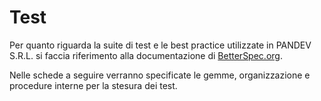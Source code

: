 # Test

Per quanto riguarda la suite di test e le best practice utilizzate in PANDEV S.R.L. si faccia riferimento alla documentazione di [BetterSpec.org](https://www.betterspecs.org/).

Nelle schede a seguire verranno specificate le gemme, organizzazione e procedure interne per la stesura dei test.
